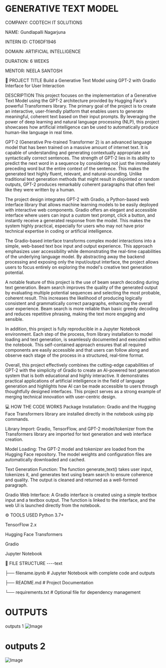 # GENERATIVE TEXT MODEL
COMPANY: CODTECH IT SOLUTIONS

NAME: Gundlapalli Nagarjuna

INTERN ID: CT06DF1946

DOMAIN: ARTIFICIAL INTELLIGENCE

DURATION: 6 WEEKS

MENTOR: NEELA SANTOSH

📌 PROJECT TITLE
Build a Generative Text Model using GPT-2 with Gradio Interface for User Interaction

DESCRIPTION
This project focuses on the implementation of a Generative Text Model using the GPT-2 architecture provided by Hugging Face's powerful Transformers library. The primary goal of the project is to create an interactive, user-friendly platform that enables users to generate meaningful, coherent text based on their input prompts. By leveraging the power of deep learning and natural language processing (NLP), this project showcases how artificial intelligence can be used to automatically produce human-like language in real time.

GPT-2 (Generative Pre-trained Transformer 2) is an advanced language model that has been trained on a massive amount of internet text. It is capable of understanding and generating contextually appropriate and syntactically correct sentences. The strength of GPT-2 lies in its ability to predict the next word in a sequence by considering not just the immediately preceding word but the entire context of the sentence. This makes the generated text highly fluent, relevant, and natural-sounding. Unlike traditional text generation methods that might result in disjointed or random outputs, GPT-2 produces remarkably coherent paragraphs that often feel like they were written by a human.

The project design integrates GPT-2 with Gradio, a Python-based web interface library that allows machine learning models to be easily deployed with interactive web components. Gradio offers an elegant and accessible interface where users can input a custom text prompt, click a button, and instantly receive a generated response from the model. This makes the system highly practical, especially for users who may not have prior technical expertise in coding or artificial intelligence.

The Gradio-based interface transforms complex model interactions into a simple, web-based text box input and output experience. This approach emphasizes user accessibility while demonstrating the real-time capabilities of the underlying language model. By abstracting away the backend processing and exposing only the input/output interface, the project allows users to focus entirely on exploring the model's creative text generation potential.

A notable feature of this project is the use of beam search decoding during text generation. Beam search improves the quality of the generated output by evaluating multiple potential sequences and selecting the most probable, coherent result. This increases the likelihood of producing logically consistent and grammatically correct paragraphs, enhancing the overall user experience. Beam search is more reliable than basic greedy decoding and reduces repetitive phrasing, making the text more engaging and sensible.

In addition, this project is fully reproducible in a Jupyter Notebook environment. Each step of the process, from library installation to model loading and text generation, is seamlessly documented and executed within the notebook. This self-contained approach ensures that all required components are easily accessible and that users can follow along and observe each stage of the process in a structured, real-time format.

Overall, this project effectively combines the cutting-edge capabilities of GPT-2 with the simplicity of Gradio to create an AI-powered text generation system that is both educational and highly interactive. It demonstrates practical applications of artificial intelligence in the field of language generation and highlights how AI can be made accessible to users through thoughtfully designed interfaces. This project serves as a strong example of merging technical innovation with user-centric design.

💻 HOW THE CODE WORKS
Package Installation:
Gradio and the Hugging Face Transformers library are installed directly in the notebook using pip commands.

Library Import:
Gradio, TensorFlow, and GPT-2 model/tokenizer from the Transformers library are imported for text generation and web interface creation.

Model Loading:
The GPT-2 model and tokenizer are loaded from the Hugging Face repository. The model weights and configuration files are automatically downloaded and cached.

Text Generation Function:
The function generate_text() takes user input, tokenizes it, and generates text using beam search to ensure coherence and quality. The output is cleaned and returned as a well-formed paragraph.

Gradio Web Interface:
A Gradio interface is created using a simple textbox input and a textbox output. The function is linked to the interface, and the web UI is launched directly from the notebook.

⚙️ TOOLS USED
Python 3.7+

TensorFlow 2.x

Hugging Face Transformers

Gradio

Jupyter Notebook

📂 FILE STRUCTURE
----text

├── filename.ipynb # Jupyter Notebook with complete code and outputs

├── README.md # Project Documentation

└── requirements.txt # Optional file for dependency management

# OUTPUTS
outputs 1
![Image](https://github.com/user-attachments/assets/36e478d6-73ea-42bb-9a0e-44b4215620eb)
# outputs 2
![Image](https://github.com/user-attachments/assets/989b101e-6614-43e1-b249-db347c335fec)
